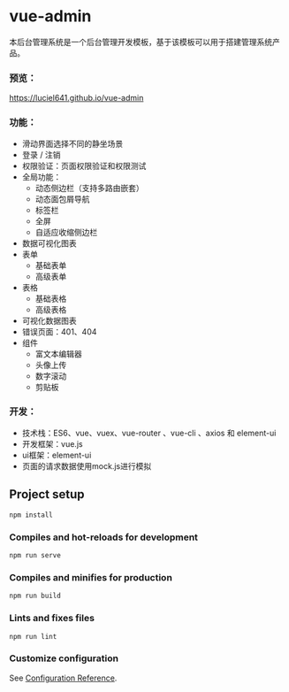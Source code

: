 # vue-admin

本后台管理系统是一个后台管理开发模板，基于该模板可以用于搭建管理系统产品。

### 预览：
https://luciel641.github.io/vue-admin

### 功能：
- 滑动界面选择不同的静坐场景
- 登录 / 注销
- 权限验证：页面权限验证和权限测试
- 全局功能：
   - 动态侧边栏（支持多路由嵌套）
   - 动态面包屑导航
   - 标签栏
   - 全屏
   - 自适应收缩侧边栏
- 数据可视化图表
- 表单
   - 基础表单
   - 高级表单
- 表格
   - 基础表格
   - 高级表格
- 可视化数据图表
- 错误页面：401、404
- 组件
   - 富文本编辑器
   - 头像上传
   - 数字滚动
   - 剪贴板

### 开发：
- 技术栈：ES6、vue、vuex、vue-router 、vue-cli 、axios 和 element-ui
- 开发框架：vue.js
- ui框架：element-ui
- 页面的请求数据使用mock.js进行模拟

## Project setup
```
npm install
```

### Compiles and hot-reloads for development
```
npm run serve
```

### Compiles and minifies for production
```
npm run build
```

### Lints and fixes files
```
npm run lint
```

### Customize configuration
See [Configuration Reference](https://cli.vuejs.org/config/).
